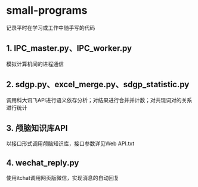 # small-programs
记录平时在学习或工作中随手写的代码

## 1. IPC_master.py、IPC_worker.py

模拟计算机间的进程通信

## 2. sdgp.py、excel_merge.py、sdgp_statistic.py

调用科大讯飞API进行语义依存分析；对结果进行合并并计数；对共现词对的关系进行统计

## 3. 颅脑知识库API

以接口形式调用颅脑知识库，接口参数详见Web API.txt

## 4. wechat_reply.py

使用itchat调用网页版微信，实现消息的自动回复